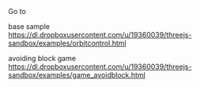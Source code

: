 Go to

base sample  
https://dl.dropboxusercontent.com/u/19360039/threejs-sandbox/examples/orbitcontrol.html

avoiding block game  
https://dl.dropboxusercontent.com/u/19360039/threejs-sandbox/examples/game_avoidblock.html
